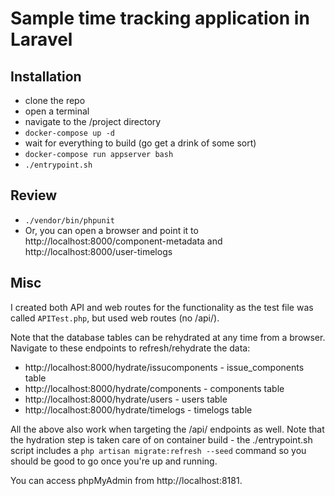 # Sample time tracking application in Laravel

## Installation

 - clone the repo
 - open a terminal
 - navigate to the /project directory
 - `docker-compose up -d`
 - wait for everything to build (go get a drink of some sort)
 - `docker-compose run appserver bash`
 - `./entrypoint.sh`

## Review

 - `./vendor/bin/phpunit`
 - Or, you can open a browser and point it to http://localhost:8000/component-metadata and http://localhost:8000/user-timelogs

## Misc

I created both API and web routes for the functionality as the test file was called `APITest.php`, but used web routes (no /api/).

Note that the database tables can be rehydrated at any time from a browser. Navigate to these endpoints to refresh/rehydrate the data:

 - http://localhost:8000/hydrate/issucomponents - issue_components table
 - http://localhost:8000/hydrate/components - components table
 - http://localhost:8000/hydrate/users - users table
 - http://localhost:8000/hydrate/timelogs - timelogs table


All the above also work when targeting the /api/ endpoints as well. Note that the hydration step is taken care of on container build - the ./entrypoint.sh script includes a `php artisan migrate:refresh --seed` command so you should be good to go once you're up and running.

You can access phpMyAdmin from http://localhost:8181.
